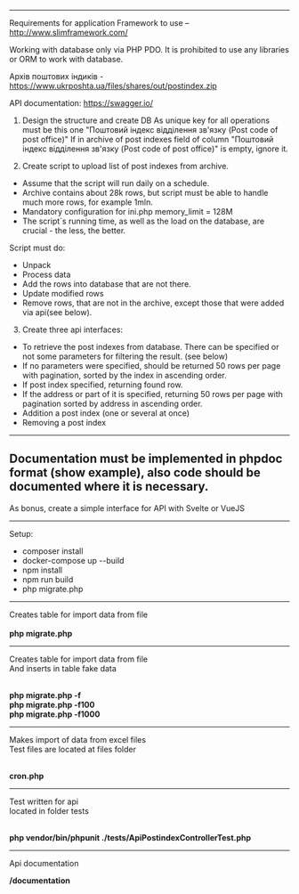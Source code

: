 
************************************************************************
Requirements for application
Framework to use – http://www.slimframework.com/

Working with database only via PHP PDO.
It is prohibited to use any libraries or ORM to work with database.

Архів поштових індиків - https://www.ukrposhta.ua/files/shares/out/postindex.zip

API documentation: https://swagger.io/

1. Design the structure and create DB
   As unique key for all operations must be this one "Поштовий індекс відділення зв'язку (Post code of post office)"
   If in archive of post indexes field of column "Поштовий індекс відділення зв'язку (Post code of post office)" is empty, ignore it.

2. Create script to upload list of post indexes from archive.
- Assume that the script will run daily on a schedule.
- Archive contains about 28k rows, but script must be able to handle much more rows, for example 1mln.
- Mandatory configuration for ini.php
    memory_limit = 128M
- The script`s running time, as well as the load on the database, are crucial - the less, the better.

Script must do:
- Unpack
- Process data
- Add the rows into database that are not there.
- Update modified rows
- Remove rows, that are not in the archive, except those that were added via api(see below).

3. Create three api interfaces:
- To retrieve the post indexes from database. There can be specified or not some parameters for filtering the result. (see below)
- If no parameters were specified, should be returned 50 rows per page with pagination, sorted by the index in ascending order.
- If post index specified, returning found row.
- If the address or part of it is specified, returning 50 rows per page with pagination sorted by address in ascending order.
- Addition a post index (one or several at once)
- Removing a post index

---
Documentation must be implemented in phpdoc format (show example), also code should be documented where it is necessary.
---

As bonus, create a simple interface for API with Svelte or VueJS

************************************************************************

Setup:

<ul>
    <li>
        composer install
    </li>
    <li>
        docker-compose up --build
    </li>
    <li>
        npm install
    </li>
    <li>
        npm run build
    </li>
    <li>
        php migrate.php
    </li>
</ul>


************************************************************************
Creates table for import data from file<br><br>
<b>php migrate.php</b>


************************************************************************
Creates table for import data from file<br>
And inserts in table fake data<br><br>

<b>php migrate.php -f<br>
php migrate.php -f100<br>
php migrate.php -f1000<br></b>


************************************************************************
Makes import of data from excel files<br>
Test files are located at files folder<br><br>

<b>cron.php</b>


************************************************************************
Test written for api<br>
located in folder tests<br><br>

<b>php vendor/bin/phpunit ./tests/ApiPostindexControllerTest.php</b>

************************************************************************
Api documentation<br>

<b>/documentation</b>

